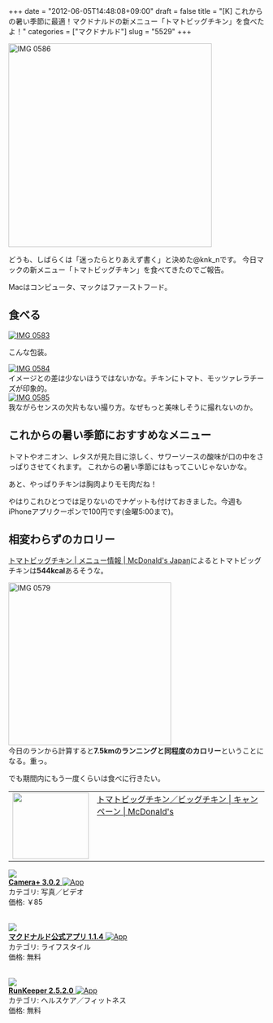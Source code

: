 +++
date = "2012-06-05T14:48:08+09:00"
draft = false
title = "[K] これからの暑い季節に最適！マクドナルドの新メニュー「トマトビッグチキン」を食べたよ！"
categories = ["マクドナルド"]
slug = "5529"
+++

<div class="center"><a href="http://knk-n.com/wp-content/uploads/2012/06/IMG_0586.jpg"><img src="http://knk-n.com/wp-content/uploads/2012/06/IMG_0586.jpg" alt="IMG 0586" title="IMG_0586.jpg" border="0" width="400" height="auto" /></a></div>

どうも、しばらくは「迷ったらとりあえず書く」と決めた@knk_nです。
今日マックの新メニュー「トマトビッグチキン」を食べてきたのでご報告。

Macはコンピュータ、マックはファーストフード。<!--more--><h2>食べる</h2>
<div class="center"><a href="http://knk-n.com/wp-content/uploads/2012/06/IMG_0583.jpg"><img src="http://knk-n.com/wp-content/uploads/2012/06/IMG_0583.jpg" alt="IMG 0583" title="IMG_0583.JPG" border="0" width="" height="" /></a></div>

こんな包装。

<div class="center"><a href="http://knk-n.com/wp-content/uploads/2012/06/IMG_0584.jpg"><img src="http://knk-n.com/wp-content/uploads/2012/06/IMG_0584.jpg" alt="IMG 0584" title="IMG_0584.jpg" border="0" width="" height="" /></a></div>
イメージとの差は少ないほうではないかな。チキンにトマト、モッツァレラチーズが印象的。

<div class="center"><a href="http://knk-n.com/wp-content/uploads/2012/06/IMG_0585.jpg"><img src="http://knk-n.com/wp-content/uploads/2012/06/IMG_0585.jpg" alt="IMG 0585" title="IMG_0585.jpg" border="0" width="" height="" /></a></div>
我ながらセンスの欠片もない撮り方。なぜもっと美味しそうに撮れないのか。

<h2>これからの暑い季節におすすめなメニュー</h2>
トマトやオニオン、レタスが見た目に涼しく、サワーソースの酸味が口の中をさっぱりさせてくれます。
これからの暑い季節にはもってこいじゃないかな。

あと、やっぱりチキンは胸肉よりモモ肉だね！

やはりこれひとつでは足りないのでナゲットも付けておきました。今週もiPhoneアプリクーポンで100円です(金曜5:00まで)。


<h2>相変わらずのカロリー</h2>


<a  href="http://www.mcdonalds.co.jp/quality/basic_information/menu_info.php?mid=9071" target="_blank">トマトビッグチキン | メニュー情報 | McDonald's Japan</a>によるとトマトビッグチキンは<strong>544kcal</strong>あるそうな。

<div class="center"><a href="http://knk-n.com/wp-content/uploads/2012/06/IMG_0579.jpg"><img src="http://knk-n.com/wp-content/uploads/2012/06/IMG_0579.jpg" alt="IMG 0579" title="IMG_0579.jpg" border="0" width="320" height="auto" /></a></div>
今日のランから計算すると<strong>7.5kmのランニングと同程度のカロリー</strong>ということになる。重っ。

でも期間内にもう一度くらいは食べに行きたい。

<table width="100%"><td valign="top" width="150"><a href="http://www.mcdonalds.co.jp/campaign/chicken/index.html" target="_blank"><img border="0" src="http://capture.heartrails.com/150x130/shadow?http://www.mcdonalds.co.jp/campaign/chicken/index.html" alt="" width="150" height="130" /></a></td><td valign="top"><a  href="http://www.mcdonalds.co.jp/campaign/chicken/index.html" target="_blank">トマトビッグチキン／ビッグチキン | キャンペーン | McDonald's</a><script type="text/javascript">var url = "http://www.mcdonalds.co.jp/campaign/chicken/index.html";</script><script src="http://api.b.st-hatena.com/entry.count?url=http://www.mcdonalds.co.jp/campaign/chicken/index.html&callback=hatebTxt"></script>
</td></table>

<table class="appstorehelper">
<a href="http://itunes.apple.com/jp/app/camera+/id329670577?mt=8&uo=4" rel="nofollow" target="_blank"><img class="appstorehelper_appicn" src="http://a3.mzstatic.com/us/r1000/110/Purple/v4/68/4c/7f/684c7fb6-d903-dc7d-9528-e5520ac8092a/mzm.jszhtrie.png" /></a><div class="appstorehelper_text"><a href="http://itunes.apple.com/jp/app/camera+/id329670577?mt=8&uo=4" rel="nofollow" target="_blank"><b>Camera+ 3.0.2</b> <img alt="App" src="http://ax.phobos.apple.com.edgesuite.net/ja_jp/images/web/linkmaker/badge_appstore-sm.gif" style="vertical-align: text-bottom;" /></b></a><br />カテゴリ: 写真／ビデオ<br />価格: &#65509;85<br clear="all" /></div>
</table>
<table class="appstorehelper">
<a href="http://itunes.apple.com/jp/app/makudonarudo-gong-shiapuri/id413618155?mt=8&uo=4" rel="nofollow" target="_blank"><img class="appstorehelper_appicn" src="http://a5.mzstatic.com/us/r1000/112/Purple/v4/56/92/9c/56929cb8-6572-b882-260a-7c50f6cf7bcb/mzl.tzpjxmlj.png" /></a><div class="appstorehelper_text"><a href="http://itunes.apple.com/jp/app/makudonarudo-gong-shiapuri/id413618155?mt=8&uo=4" rel="nofollow" target="_blank"><b>マクドナルド公式アプリ 1.1.4</b> <img alt="App" src="http://ax.phobos.apple.com.edgesuite.net/ja_jp/images/web/linkmaker/badge_appstore-sm.gif" style="vertical-align: text-bottom;" /></b></a><br />カテゴリ: ライフスタイル<br />価格: 無料<br clear="all" /></div>
</table>
<table class="appstorehelper">
<a href="http://itunes.apple.com/jp/app/runkeeper/id300235330?mt=8&uo=4" rel="nofollow" target="_blank"><img class="appstorehelper_appicn" src="http://a2.mzstatic.com/us/r1000/107/Purple/v4/74/8d/db/748ddb54-7d22-7154-7f2c-b3a9f1644f0a/mzl.cykduhjf.jpg" /></a><div class="appstorehelper_text"><a href="http://itunes.apple.com/jp/app/runkeeper/id300235330?mt=8&uo=4" rel="nofollow" target="_blank"><b>RunKeeper 2.5.2.0</b> <img alt="App" src="http://ax.phobos.apple.com.edgesuite.net/ja_jp/images/web/linkmaker/badge_appstore-sm.gif" style="vertical-align: text-bottom;" /></b></a><br />カテゴリ: ヘルスケア／フィットネス<br />価格: 無料<br clear="all" /></div>
</table>
